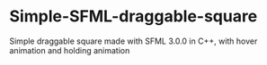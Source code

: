 # Simple-SFML-draggable-square
Simple draggable square made with SFML 3.0.0 in C++, with hover animation and holding animation

